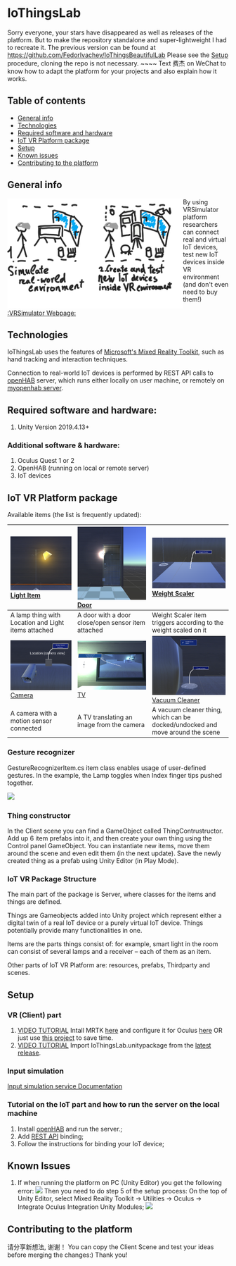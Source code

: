 # IoThingsLab

Sorry everyone, your stars have disappeared as well as releases of the platform. But to make the repository standalone and super-lightweight I had to recreate it. The previous version can be found at https://github.com/FedorIvachev/IoThingsBeautifulLab
Please see the [Setup](#setup) procedure, cloning the repo is not necessary. ~~~~
Text 费杰 on WeChat to know how to adapt the platform for your projects and also explain how it works.

## Table of contents
* [General info](#general-info)
* [Technologies](#technologies)
* [Required software and hardware](#required-software-and-hardware)
* [IoT VR Platform package](#iot-vr-platform-package)
* [Setup](#setup)
* [Known issues](#known-issues)
* [Contributing to the platform](#contributing-to-the-platform)

## General info

<img align="left" width="200" src="https://github.com/FedorIvachev/IoThingsLab-ReadmeFiles/blob/master/Readme/Files/20201030_173803.jpg">
<img align="left" width="200" src="https://github.com/FedorIvachev/IoThingsLab-ReadmeFiles/blob/master/Readme/Files/20201030_175023.jpg">

By using VRSimulator platform researchers can connect real and virtual IoT devices, test new IoT devices inside VR environment (and don't even need to buy them!)

[:VRSimulator Webpage:](https://vrsimulator.github.io/)
	
## Technologies
IoThingsLab uses the features of [Microsoft's Mixed Reality Toolkit](https://github.com/microsoft/MixedRealityToolkit-Unity#feature-areas), such as hand tracking and interaction techniques. 

Connection to real-world IoT devices is performed by REST API calls to [openHAB](https://www.openhab.org/download/) server, which runs either locally on user machine, or remotely on [myopenhab server](http://myopenhab.org/).
## Required software and hardware:
1. Unity Version 2019.4.13+
### Additional software & hardware:
1. Oculus Quest 1 or 2
2. OpenHAB (running on local or remote server)
3. IoT devices

## IoT VR Platform package
Available items (the list is frequently updated):

| [![Lamp](https://github.com/FedorIvachev/IoThingsLab-ReadmeFiles/blob/master/Readme/Files/Lamp.png)]() [Light Item](Documentation/Things/Lamp.md) | [![Door](https://github.com/FedorIvachev/IoThingsLab-ReadmeFiles/blob/master/Readme/Files/Door.png)]() [Door](Documentation/Things/Door.md) | [![WeightScaler](https://github.com/FedorIvachev/IoThingsLab-ReadmeFiles/blob/master/Readme/Files/WeightScaler.png)]() [Weight Scaler](Documentation/Things/WeightScaler.md) | 
|:--- | :--- | :--- |
| A lamp thing with Location and Light items attached | A door with a door close/open sensor item attached | Weight Scaler item triggers according to the weight scaled on it |
| [![Camera](https://github.com/FedorIvachev/IoThingsLab-ReadmeFiles/blob/master/Readme/Files/Camera.png)]() [Camera](Documentation/Things/Camera.md) | [![TV](https://github.com/FedorIvachev/IoThingsLab-ReadmeFiles/blob/master/Readme/Files/TV.png)]() [TV](Documentation/Things/TV.md) | [![Vacuum Cleaner](https://github.com/FedorIvachev/IoThingsLab-ReadmeFiles/blob/master/Readme/Files/VacuumCleaner.png)]() [Vacuum Cleaner](Documentation/Things/VacuumCleaner.md) |
| A camera with a motion sensor connected | A TV translating an image from the camera | A vacuum cleaner thing, which can be docked/undocked and move around the scene |

### Gesture recognizer

GestureRecognizerItem.cs item class enables usage of user-defined gestures. In the example, the Lamp toggles when Index finger tips pushed together.

![](https://github.com/FedorIvachev/IoThingsLab-ReadmeFiles/blob/master/Readme/Files/Gesture.gif)


### Thing constructor 

In the Client scene you can find a GameObject called ThingContrustructor. Add up 6 item prefabs into it, and then create your own thing using the Control panel GameObject. You can instantiate new items, move them around the scene and even edit them (in the next update). Save the newly created thing as a prefab using Unity Editor (in Play Mode).  

### IoT VR Package Structure 
The main part of the package is Server, where classes for the items and things are defined.

Things are Gameobjects added into Unity project which represent either a digital twin of a real IoT device or a purely virtual IoT device. Things potentially provide many functionalities in one.

Items are the parts things consist of: for example, smart light in the room can consist of several lamps and a receiver – each of them as an item.
	
Other parts of IoT VR Platform are: resources, prefabs, Thirdparty and scenes.	
	
	
## Setup

### VR (Client) part
1. [VIDEO TUTORIAL](https://www.bilibili.com/video/BV1vr4y1F7Jg) Intall MRTK [here](https://microsoft.github.io/MixedRealityToolkit-Unity/Documentation/Installation.html) and configure it for Oculus [here](https://microsoft.github.io/MixedRealityToolkit-Unity/Documentation/CrossPlatform/OculusQuestMRTK.html)
OR just use [this project](https://github.com/provencher/MRTK-Quest-Sample) to save time.
2. [VIDEO TUTORIAL](https://www.bilibili.com/video/BV17z4y1y7Bb) Import IoThingsLab.unitypackage from the [latest release](https://github.com/VRSimulator/IoThingsLab/releases).

### Input simulation
[Input simulation service Documentation](https://microsoft.github.io/MixedRealityToolkit-Unity/Documentation/InputSimulation/InputSimulationService.html)

### Tutorial on the IoT part and how to run the server on the local machine
1. Install [openHAB](https://www.openhab.org/download/) and run the server.;
2. Add [REST API](https://www.openhab.org/docs/configuration/restdocs.html) binding;
3. Follow the instructions for binding your IoT device;

## Known Issues
1. If when running the platform on PC (Unity Editor) you get the following error:
![](/Readme/Files/ErrorXRSDK.png)
Then you need to do step 5 of the setup process: On the top of Unity Editor, select Mixed Reality Toolkit -> Utilities -> Oculus -> Integrate Oculus Integration Unity Modules;
![](/Readme/Files/Screenshot(33).png)

## Contributing to the platform
请分享新想法, 谢谢！
You can copy the Client Scene and test your ideas before merging the changes:) Thank you!
